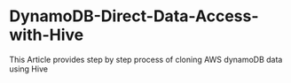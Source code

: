 # DynamoDB-Direct-Data-Access-with-Hive
This Article provides step by step process of cloning AWS dynamoDB data using Hive
